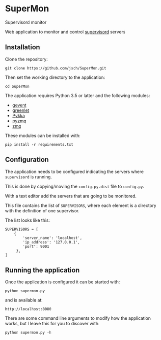 # SuperMon

Supervisord monitor

Web application to monitor and control [supervisord](http://supervisord.org/) servers

## Installation

Clone the repository:

```
git clone https://github.com/jsch/SuperMon.git
```

Then set the working directory to the application:

```
cd SuperMon
```

The application requires Python 3.5 or latter and the following modules:

-  [gevent](https://pypi.org/project/gevent/)
-  [greenlet](https://pypi.org/project/greenlet/)
-  [Pykka](https://pypi.org/project/Pykka/)
-  [pyzmq](https://pypi.org/project/pyzmq/)
-  [zmq](https://pypi.org/project/zmq/)

These modules can be installed with:

```
pip install -r requirements.txt
```

## Configuration

The application needs to be configured indicating the servers where
`supervisord` is running.

This is done by copying/moving the `config.py.dist` file to
`config.py`.

With a text editor add the servers that are going to be monitored.

This file contains the list of `SUPERVISORS`, where each element
is a directory with the definition of one supervisor.

The list looks like this:

```
SUPERVISORS = [
    {
        'server_name': 'localhost',
        'ip_address': '127.0.0.1',
        'port': 9001
     },
]
```

## Running the application

Once the application is configured it can be started with:

```
python supermon.py
```

and is available at:

```
http://localhost:8080
```

There are some command line arguments to modify how the application
works, but I leave this for you to discover with:

```
python supermon.py -h
```
